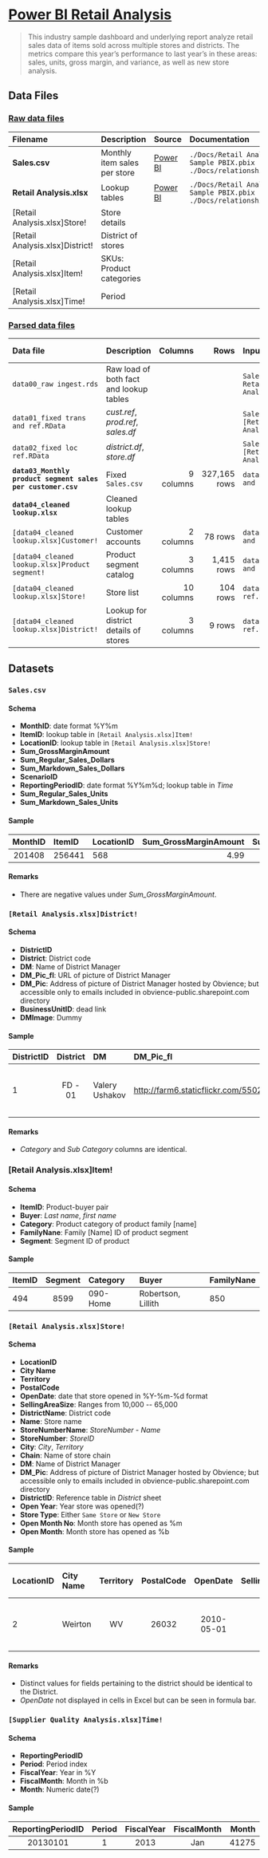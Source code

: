 # [Power BI Retail Analysis](https://docs.microsoft.com/en-us/power-bi/sample-retail-analysis)

> This industry sample dashboard and underlying report analyze retail sales data of items sold across multiple stores and districts. The metrics compare this year’s performance to last year’s in these areas: sales, units, gross margin, and variance, as well as new store analysis.

## Data Files

### [Raw data files](https://drive.google.com/open?id=1JEM2_Aa8ehTuon488P27EhG9zK9Um9g_)

| Filename | Description | Source | Documentation | Columns | Rows | Size |
|:---------|:------------|:-------|:--------------|--------:|-----:|-----:|
| **Sales.csv** | Monthly item sales per store | [Power BI](http://download.microsoft.com/download/9/6/D/96DDC2FF-2568-491D-AAFA-AFDD6F763AE3/Retail%20Analysis%20Sample%20PBIX.pbix) | `./Docs/Retail Analysis Sample PBIX.pbix`<br/>`./Docs/relationships.png` | 10 columns | 923,371 | 42,114,725 bytes |
| **Retail Analysis.xlsx** | Lookup tables | [Power BI](http://download.microsoft.com/download/9/6/D/96DDC2FF-2568-491D-AAFA-AFDD6F763AE3/Retail%20Analysis%20Sample%20PBIX.pbix) | `./Docs/Retail Analysis Sample PBIX.pbix`<br/>`./Docs/relationships.png` |  |  | 9,145,174 bytes |
| [Retail Analysis.xlsx]Store! | Store details |  |  | 19 columns | 104 rows |  |
| [Retail Analysis.xlsx]District! | District of stores |  |  | 7 columns | 9 rows |  |
| [Retail Analysis.xlsx]Item! | SKUs: Product categories |  |  | 5 columns | 364,184 rows |  |
| [Retail Analysis.xlsx]Time! | Period |  |  | 5 columns | 734 rows |  |

### [Parsed data files](https://drive.google.com/open?id=1V_tIAOQHSr62U1dWFdOfNJTMDhy0C9z6)

| Data file | Description | Columns | Rows | Input data | Processing script |
|:--|:--|--:|--:|:--|:--|
| `data00_raw ingest.rds` | Raw load of both fact and lookup tables |  |  | `Sales.csv`<br/>`Retail Analysis.xlsx` | `script00_raw ingest.R` |
| `data01_fixed trans and ref.RData` | *cust.ref*, *prod.ref*, *sales.df* |  |  | `Sales.csv`<br/>`[Retail Analysis.xlsx]Item!` | `script01_parse and clean ingest.ipynb` |
| `data02_fixed loc ref.RData` | *district.df*, *store.df* |  |  | `Sales.csv`<br/>`[Retail Analysis.xlsx]Item!` | `script01_parse and clean ingest.ipynb` |
| **`data03_Monthly product segment sales per customer.csv`** | Fixed `Sales.csv` | 9 columns | 327,165 rows | `data01_fixed trans and ref.RData` | `script02_export ingested.R` |
| **`data04_cleaned lookup.xlsx`** | Cleaned lookup tables |  |  |  | `script02_export ingested.R` |
| `[data04_cleaned lookup.xlsx]Customer!` | Customer accounts | 2 columns | 78 rows | `data01_fixed trans and ref.RData` |  |
| `[data04_cleaned lookup.xlsx]Product segment!` | Product segment catalog | 3 columns | 1,415 rows | `data01_fixed trans and ref.RData` |  |
| `[data04_cleaned lookup.xlsx]Store!` | Store list | 10 columns | 104 rows | `data02_fixed loc ref.RData` |  |
| `[data04_cleaned lookup.xlsx]District!` | Lookup for district details of stores | 3 columns | 9 rows | `data02_fixed loc ref.RData` |  |

## Datasets

### `Sales.csv`

#### Schema

* __MonthID__: date format %Y%m
* __ItemID__: lookup table in `[Retail Analysis.xlsx]Item!`
* __LocationID__: lookup table in `[Retail Analysis.xlsx]Store!`
* __Sum_GrossMarginAmount__
* __Sum_Regular_Sales_Dollars__
* __Sum_Markdown_Sales_Dollars__
* __ScenarioID__
* __ReportingPeriodID__: date format %Y%m%d; lookup table in *Time*
* __Sum_Regular_Sales_Units__
* __Sum_Markdown_Sales_Units__

#### Sample

| MonthID | ItemID | LocationID | Sum_GrossMarginAmount | Sum_Regular_Sales_Dollars | Sum_Markdown_Sales_Dollars | ScenarioID | ReportingPeriodID | Sum_Regular_Sales_Units | Sum_Markdown_Sales_Units |
|:-:|:--|:--|--:|--:|--:|:--|:-:|--:|--:|
| 201408 | 256441 | 568 | 4.99 | 9.99 | 0 | 1 | 20140801 | 1 | 0 |

#### Remarks

* There are negative values under *Sum_GrossMarginAmount*.

### `[Retail Analysis.xlsx]District!`

#### Schema

* __DistrictID__
* __District__: District code
* __DM__: Name of District Manager
* __DM_Pic_fl__: URL of picture of District Manager
* __DM_Pic__: Address of picture of District Manager hosted by Obvience; but accessible only to emails included in obvience-public.sharepoint.com directory
* __BusinessUnitID__: dead link
* __DMImage__: Dummy

#### Sample

| DistrictID | District | DM | DM_Pic_fl | DM_Pic | BusinessUnitID | DMImage |
|:--|:-:|:--|:--|:--|:--|:-:|
| 1 | FD - 01 | Valery Ushakov | http://farm6.staticflickr.com/5502/11550929204_d49a132feb_o.jpg | [https://obvience-public.sharepoint.com/SiteAssets/images/demo/people/Valery Ushakov.jpg](https://obvience-public.sharepoint.com/SiteAssets/images/demo/people/Valery Ushakov.jpg) | 3 | System.Byte[] |

#### Remarks

* _Category_ and _Sub Category_ columns are identical.

### [Retail Analysis.xlsx]Item!

#### Schema

* __ItemID__: Product-buyer pair
* __Buyer__: *Last name*, *first name*
* __Category__: Product category of product family [name]
* __FamilyNane__: Family [Name] ID of product segment
* __Segment__: Segment ID of product

#### Sample

| ItemID | Segment | Category | Buyer | FamilyNane |
|:--|:-:|:--|:--|:--|
| 494 | 8599 | 090-Home | Robertson, Lillith | 850 |

### `[Retail Analysis.xlsx]Store!`

#### Schema

* __LocationID__
* __City Name__
* __Territory__
* __PostalCode__
* __OpenDate__: date that store opened in %Y-%m-%d format
* __SellingAreaSize__: Ranges from 10,000 -- 65,000
* __DistrictName__: District code
* __Name__: Store name
* __StoreNumberName__: *StoreNumber* - *Name*
* __StoreNumber__: *StoreID*
* __City__: *City*, *Territory*
* __Chain__: Name of store chain
* __DM__: Name of District Manager
* __DM_Pic__: Address of picture of District Manager hosted by Obvience; but accessible only to emails included in obvience-public.sharepoint.com directory
* __DistrictID__: Reference table in *District* sheet
* __Open Year__: Year store was opened(?)
* __Store Type__: Either `Same Store` or `New Store`
* __Open Month No__: Month store has opened as %m
* __Open Month__: Month store has opened as %b

#### Sample

| LocationID | City Name | Territory | PostalCode | OpenDate | SellingAreaSize | DistrictName | Name | StoreNumberName | StoreNumber | City | Chain | DM | DM_Pic | DistrictID | Open Year | Store Type | Open Month No | Open Month |
|:--|:--|:-:|:-:|:-:|--:|:--|:--|:--|:-:|:--|:--|:--|:-:|:-:|:-:|:-:|:-:|:-:|
| 2 | Weirton | WV | 26032 | 2010-05-01 | 40000 | FD - District #4 | Weirton Fashions Direct | 2 - Weirton Fashions Direct | 2 | Weirton, WV | Fashions Direct | Andrew Ma | [https://obvience-public.sharepoint.com/SiteAssets/images/demo/people/Andrew Ma.jpg](https://obvience-public.sharepoint.com/SiteAssets/images/demo/people/Andrew Ma.jpg) | 4 | 2010 | Same Store | 5 | May |

#### Remarks

* Distinct values for fields pertaining to the district should be identical to the District.
* _OpenDate_ not displayed in cells in Excel but can be seen in formula bar.

### `[Supplier Quality Analysis.xlsx]Time!`

#### Schema

* __ReportingPeriodID__
* __Period__: Period index
* __FiscalYear__: Year in %Y
* __FiscalMonth__: Month in %b
* __Month__: Numeric date(?)

#### Sample

| ReportingPeriodID | Period | FiscalYear | FiscalMonth | Month |
|:-:|:-:|:-:|:-:|--:|
| 20130101 | 1 | 2013 | Jan | 41275 |
